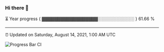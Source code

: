 ### Hi there 👋

⏳ Year progress { ▓▓▓▓▓▓▓▓▓▓▓▓▓▓▓▓▓▓░░░░░░░░░░░░ } 61.66 %

---

⏰ Updated on Saturday, August 14, 2021, 1:00 AM UTC

![Progress Bar CI](https://github.com/arthurbuhl/arthurbuhl/workflows/Progress%20Bar%20CI/badge.svg)
